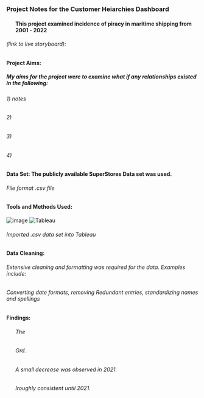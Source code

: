 ### Project Notes for the Customer Heiarchies Dashboard 
#### <ul>This project examined incidence of piracy in maritime shipping from 2001 - 2022</ul>

###### *(link to live storyboard)*:
 

#### Project Aims:
##### My aims for the project were to examine what if any relationships existed in the following:
###### <n1>1) notes
###### <n1>2) 
###### <nl>3) </nl>
###### <nl>4) </nl>    

#### Data Set: The publicly available SuperStores Data set was used.
###### File format .csv file
#### Tools and Methods Used:
![image](https://img.shields.io/badge/Microsoft_Excel-217346?style=for-the-badge&logo=microsoft-excel&logoColor=white) ![Tableau](https://a11ybadges.com/badge?logo=tableau) 
###### Imported .csv data set into Tableau

#### Data Cleaning: 
###### Extensive cleaning and formatting was required for the data. Examples include:
###### Converting date formats, removing Redundant entries, standardizing names and spellings        

#### Findings:
###### <ul>The</ul>
###### <ul>Grd.</ul>
###### <ul>A  small decrease was observed in 2021.</ul>
###### <ul> Iroughly consistent until 2021.</ul>
